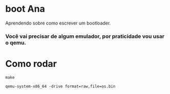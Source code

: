 # boot Ana

Aprendendo sobre como escrever um bootloader.

### Você vai precisar de algum emulador, por praticidade vou usar o qemu.


# Como rodar
`make`

`qemu-system-x86_64 -drive format=raw,file=os.bin`
